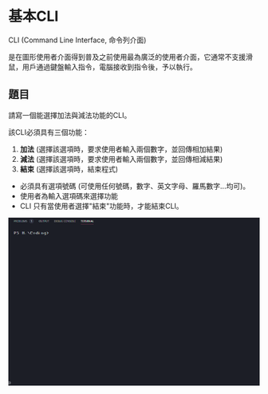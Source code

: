 # 基本CLI
CLI (Command Line Interface, 命令列介面)

是在圖形使用者介面得到普及之前使用最為廣泛的使用者介面，它通常不支援滑鼠，用戶通過鍵盤輸入指令，電腦接收到指令後，予以執行。

## 題目
請寫一個能選擇加法與減法功能的CLI。

該CLI必須具有三個功能：
1. **加法** (選擇該選項時，要求使用者輸入兩個數字，並回傳相加結果)
2. **減法** (選擇該選項時，要求使用者輸入兩個數字，並回傳相減結果)
3. **結束** (選擇該選項時，結束程式)

* 必須具有選項號碼 (可使用任何號碼，數字、英文字母、羅馬數字...均可)。
* 使用者為輸入選項碼來選擇功能
* CLI 只有當使用者選擇"結束"功能時，才能結束CLI。

<img src="./CLI/基本CLI/Basic_CLI.gif">